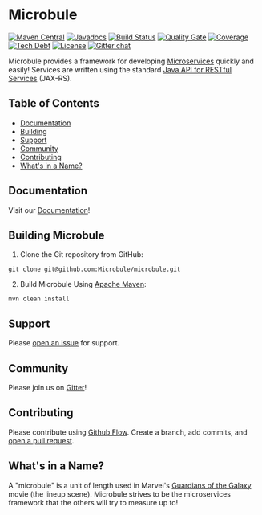 # Microbule

[![Maven Central](https://maven-badges.herokuapp.com/maven-central/org.microbule/microbule-parent/badge.svg)](https://maven-badges.herokuapp.com/maven-central/org.microbule/microbule-parent)
[![Javadocs](https://javadoc.io/badge/org.microbule/microbule-parent.svg)](https://javadoc.io/doc/Microbule/microbule)
[![Build Status](https://travis-ci.org/Microbule/microbule.svg?branch=master)](https://travis-ci.org/Microbule/microbule)
[![Quality Gate](https://sonarqube.com/api/badges/gate?key=org.microbule:microbule-parent)](https://sonarqube.com/dashboard?id=org.microbule%3Amicrobule-parent)
[![Coverage](https://sonarqube.com/api/badges/measure?key=org.microbule:microbule-parent&metric=coverage)](https://sonarqube.com/dashboard?id=org.microbule%3Amicrobule-parent)
[![Tech Debt](https://sonarqube.com/api/badges/measure?key=org.microbule:microbule-parent&metric=sqale_debt_ratio)](https://sonarqube.com/dashboard?id=org.microbule%3Amicrobule-parent)
[![License](http://img.shields.io/:license-apache-brightgreen.svg)](http://www.apache.org/licenses/LICENSE-2.0.html)
[![Gitter chat](https://badges.gitter.im/Microbule/Lobby)](https://gitter.im/Microbule/Lobby)

Microbule provides a framework for developing [Microservices](http://www.martinfowler.com/articles/microservices.html)
quickly and easily!  Services are written using the standard
 [Java API for RESTful Services](https://jax-rs-spec.java.net/) (JAX-RS).

## Table of Contents

- [Documentation](#documentation)
- [Building](#building-microbule)
- [Support](#support)
- [Community](#community)
- [Contributing](#contributing)
- [What's in a Name?](#whats-in-a-name)

## Documentation

Visit our [Documentation](https://microbule.github.io/microbule/)!

## Building Microbule

1. Clone the Git repository from GitHub:

```text
git clone git@github.com:Microbule/microbule.git
```

2. Build Microbule Using [Apache Maven](http://maven.apache.org):

```text
mvn clean install
```

## Support

Please [open an issue](https://github.com/Microbule/microbule/issues/new) for support.

## Community

Please join us on [Gitter](https://gitter.im/Microbule/Lobby)!

## Contributing

Please contribute using [Github Flow](https://guides.github.com/introduction/flow/). Create a branch, add commits, and [open a pull request](https://github.com/Microbule/microbule/compare).

## What's in a Name?

A "microbule" is a unit of length used in Marvel's
[Guardians of the Galaxy](http://marvel.com/characters/70/guardians_of_the_galaxy) movie (the lineup scene).  Microbule strives to be the
microservices framework that the others will try to measure up to!
